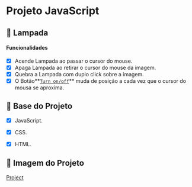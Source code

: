 # Projeto JavaScript

## 🚀 Lampada

#### Funcionalidades

- [X] Acende Lampada ao passar o cursor do mouse.
- [X] Apaga Lampada ao retirar o cursor do mouse da imagem.
- [X] Quebra a Lampada com duplo click sobre a imagem.
- [X] O Botão**[`Turn on/off`]()** muda de posição a cada vez que o cursor do mousa se aproxima.

## **🚀 Base do Projeto**

* [X] JavaScript.
* [X] CSS.
* [X] HTML.



## **🚀 Imagem do Projeto**

[Project](img\project.png)
